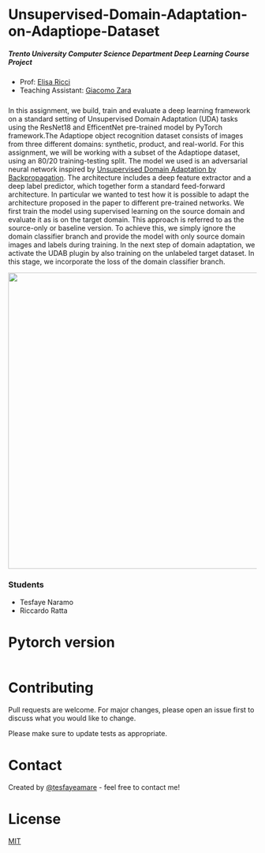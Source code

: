 # Unsupervised-Domain-Adaptation-on-Adaptiope-Dataset 
##### *Trento University Computer Science Department Deep Learning Course Project*
*   Prof: [Elisa Ricci](http://elisaricci.eu/) 
*   Teaching Assistant: [Giacomo Zara](https://gzaragit.github.io/)
##### 
In this assignment, we build, train and evaluate a deep learning framework on a standard setting of Unsupervised Domain Adaptation (UDA)  tasks using the ResNet18 and EfficentNet pre-trained model by PyTorch framework.The Adaptiope object recognition dataset consists of images from three different domains: synthetic, product, and real-world. For this assignment, we will be working with a subset of the Adaptiope dataset, using an 80/20 training-testing split. 
The model we used is an adversarial neural network inspired by [Unsupervised Domain Adaptation by Backpropagation](https://arxiv.org/abs/1409.7495). The architecture includes a deep feature extractor and a deep label predictor, which together form a standard feed-forward architecture. In particular we wanted to test how it is possible to adapt the architecture proposed in the paper to different pre-trained networks.
We first train the model using supervised learning on the source domain and evaluate it as is on the target domain. This approach is referred to as the source-only or baseline version. To achieve this, we simply ignore the domain classifier branch and provide the model with only source domain images and labels during training. In the next step of domain adaptation, we activate the UDAB plugin by also training on the unlabeled target dataset. In this stage, we incorporate the loss of the domain classifier branch.
<p align="center">
    <img width="600" src="https://i.imgur.com/BwQZMXb.png">
</p>

### Students
* Tesfaye Naramo
* Riccardo Ratta

# Pytorch version
```pytorch 1.9.0+cu102
```

# Contributing
Pull requests are welcome. For major changes, please open an issue first to discuss what you would like to change.

Please make sure to update tests as appropriate.

# Contact
Created by [@tesfayeamare](https://github.com/tesfayeamare) - feel free to contact me!

# License
[MIT](https://choosealicense.com/licenses/mit/)

